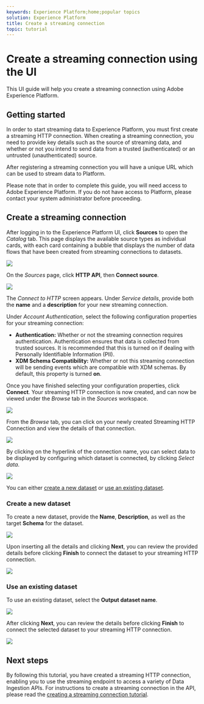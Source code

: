 ```yaml
---
keywords: Experience Platform;home;popular topics
solution: Experience Platform
title: Create a streaming connection
topic: tutorial
---
```


# Create a streaming connection using the UI

This UI guide will help you create a streaming connection using Adobe Experience Platform.

## Getting started

In order to start streaming data to Experience Platform, you must first create a streaming HTTP connection. When creating a streaming connection, you need to provide key details such as the source of streaming data, and whether or not you intend to send data from a trusted (authenticated) or an untrusted (unauthenticated) source.

After registering a streaming connection you will have a unique URL which can be used to stream data to Platform.

Please note that in order to complete this guide, you will need access to Adobe Experience Platform. If you do not have access to Platform, please contact your system administrator before proceeding.

## Create a streaming connection

After logging in to the Experience Platform UI, click **Sources** to open the *Catalog* tab. This page displays the available source types as individual cards, with each card containing a bubble that displays the number of data flows that have been created from streaming connections to datasets. 

![](../images/streaming-ingestion/ui/click-sources.png)

On the *Sources* page, click **HTTP API**, then **Connect source**. 

![](../images/streaming-ingestion/ui/click-connect-source.png)

The *Connect to HTTP* screen appears. Under *Service details*, provide both the **name** and a **description** for your new streaming connection.

Under *Account Authentication*, select the following configuration properties for your streaming connection:

- **Authentication:** Whether or not the streaming connection requires authentication. Authentication ensures that data is collected from trusted sources. It is recommended that this is turned on if dealing with Personally Identifiable Information (PII).
- **XDM Schema Compatibility:** Whether or not this streaming connection will be sending events which are compatible with XDM schemas. By default, this property is turned **on**.

Once you have finished selecting your configuration properties, click **Connect**. Your streaming HTTP connection is now created, and can now be viewed under the *Browse* tab in the *Sources* workspace.

![](../images/streaming-ingestion/ui/http-sources-details.png)

From the *Browse* tab, you can click on your newly created Streaming HTTP Connection and view the details of that connection.

![](../images/streaming-ingestion/ui/browse-sources.png)

By clicking on the hyperlink of the connection name, you can select data to be displayed by configuring which dataset is connected, by clicking *Select data*.

![](../images/streaming-ingestion/ui/select-data.png)

You can either [create a new dataset](#create-a-new-dataset) or [use an existing dataset](#use-an-existing-dataset). 

### Create a new dataset

To create a new dataset, provide the **Name**, **Description**, as well as the target **Schema** for the dataset.

![](../images/streaming-ingestion/ui/create-new-dataset.png)

Upon inserting all the details and clicking **Next**, you can review the provided details before clicking **Finish** to connect the dataset to your streaming HTTP connection.

![](../images/streaming-ingestion/ui/review-create-new-dataset.png)

### Use an existing dataset

To use an existing dataset, select the **Output dataset name**.

![](../images/streaming-ingestion/ui/use-existing-dataset.png)

After clicking **Next**, you can review the details before clicking **Finish** to connect the selected dataset to your streaming HTTP connection.

![](../images/streaming-ingestion/ui/review-existing-dataset.png)

## Next steps

By following this tutorial, you have created a streaming HTTP connection, enabling you to use the streaming endpoint to access a variety of Data Ingestion APIs. For instructions to create a streaming connection in the API, please read the [creating a streaming connection tutorial](../tutorials/create-streaming-connection.md).
